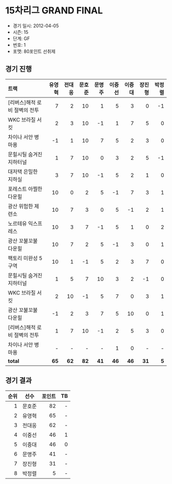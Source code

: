 # 15차리그 GRAND FINAL

- 경기 일시: 2012-04-05
- 시즌: 15
- 단계: GF
- 번호: 1
- 포맷: 80포인트 선취제





## 경기 진행

| 트랙 | 유영혁 | 전대웅 | 문호준 | 문명주 | 이중선 | 이중대 | 장진형 | 박정렬 |
|:---|---:|---:|---:|---:|---:|---:|---:|---:|
| [리버스]해적 로비 절벽의 전투 | 7 | 2 | 10 | 1 | 5 | 3 | 0 | -1 |
| WKC 브라질 서킷 | 2 | 3 | 10 | -1 | 1 | 7 | 5 | 0 |
| 차이나 서안 병마용 | -1 | 1 | 10 | 7 | 5 | 2 | 3 | 0 |
| 문힐시틸 숨겨진 지하터널 | 1 | 7 | 10 | 0 | 3 | 2 | 5 | -1 |
| 대저택 은밀한 지하실 | 3 | 7 | 10 | -1 | 5 | 2 | 1 | 0 |
| 포레스트 아찔한 다운힐 | 10 | 0 | 2 | 5 | -1 | 7 | 3 | 1 |
| 광산 위험한 제련소 | 10 | 7 | 3 | 0 | 5 | -1 | 2 | 1 |
| 노르테유 익스프레스 | 10 | 3 | 7 | -1 | 5 | 1 | 0 | 2 |
| 광산 꼬불꼬불 다운힐 | 10 | 7 | 2 | 5 | -1 | 3 | 0 | 1 |
| 팩토리 미완성 5구역 | 10 | 1 | -1 | 5 | 2 | 3 | 7 | 0 |
| 문힐시틸 숨겨진 지하터널 | 1 | 5 | 7 | 10 | 3 | 2 | -1 | 0 |
| WKC 브라질 서킷 | 2 | 10 | -1 | 5 | 7 | 0 | 3 | 1 |
| 광산 꼬불꼬불 다운힐 | -1 | 2 | 3 | 7 | 5 | 10 | 0 | 1 |
| [리버스]해적 로비 절벽의 전투 | 1 | 7 | 10 | -1 | 2 | 5 | 3 | 0 |
| 차이나 서안 병마용 | - | - | - | - | 1 | 0 | - | - |
| __total__ | __65__ | __62__ | __82__ | __41__ | __46__ | __46__ | __31__ | __5__ |




## 경기 결과

| 순위 | 선수 | 포인트 | TB |
|---:|:---:|---:|---:|
| 1 | 문호준 | 82 | - |
| 2 | 유영혁 | 65 | - |
| 3 | 전대웅 | 62 | - |
| 4 | 이중선 | 46 | 1 |
| 5 | 이중대 | 46 | 0 |
| 6 | 문명주 | 41 | - |
| 7 | 장진형 | 31 | - |
| 8 | 박정렬 | 5 | - |

